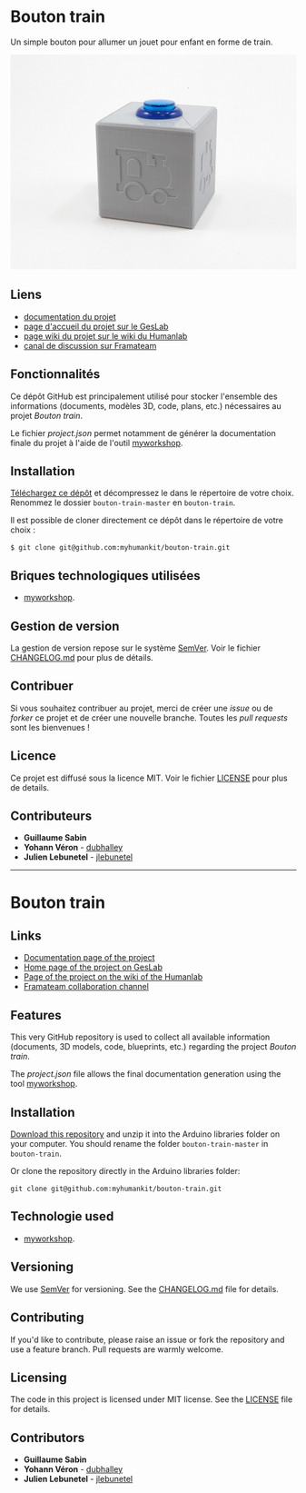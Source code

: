 # Bouton train
Un simple bouton pour allumer un jouet pour enfant en forme de train.

![featured_image](images/bouton-train.jpg)

## Liens
 * [documentation du projet](https://docs.humanlab.me/myhumankit/bouton-train)
 * [page d'accueil du projet sur le GesLab](https://rennes.humanlab.me/projet/bouton-train/)
 * [page wiki du projet sur le wiki du Humanlab](http://wikilab.myhumankit.org/index.php?title=Projets:Bouton_train)
 * [canal de discussion sur Framateam](https://framateam.org/myhumankit/channels/petits-projets)

## Fonctionnalités
Ce dépôt GitHub est principalement utilisé pour stocker l'ensemble des informations (documents, modèles 3D, code, plans, etc.) nécessaires au projet _Bouton train_.

Le fichier _project.json_ permet notamment de générer la documentation finale du projet à l'aide de l'outil [myworkshop](https://github.com/myhumankit/myworkshop).

## Installation
[Téléchargez ce dépôt](https://github.com/myhumankit/bouton-train/archive/master.zip) et décompressez le dans le répertoire de votre choix. Renommez le dossier `bouton-train-master` en `bouton-train`.

Il est possible de cloner directement ce dépôt dans le répertoire de votre choix :

```
$ git clone git@github.com:myhumankit/bouton-train.git
```

## Briques technologiques utilisées
 * [myworkshop](https://github.com/myhumankit/myworkshop).

## Gestion de version
La gestion de version repose sur le système [SemVer](http://semver.org/). Voir le fichier [CHANGELOG.md](CHANGELOG.md) pour plus de détails.

## Contribuer
Si vous souhaitez contribuer au projet, merci de créer une _issue_ ou de _forker_ ce projet et de créer une nouvelle branche. Toutes les _pull requests_ sont les bienvenues !

## Licence
Ce projet est diffusé sous la licence MIT. Voir le fichier [LICENSE](LICENSE) pour plus de details.

## Contributeurs
 * **Guillaume Sabin**
 * **Yohann Véron** - [dubhalley](https://github.com/dubhalley)
 * **Julien Lebunetel** - [jlebunetel](https://github.com/jlebunetel)

---

# Bouton train

## Links
 * [Documentation page of the project](https://docs.humanlab.me/myhumankit/bouton-train)
 * [Home page of the project on GesLab](https://rennes.humanlab.me/projet/bouton-train/)
 * [Page of the project on the wiki of the Humanlab](http://wikilab.myhumankit.org/index.php?title=Projets:Bouton_train)
 * [Framateam collaboration channel](https://framateam.org/myhumankit/channels/petits-projets)

## Features
This very GitHub repository is used to collect all available information (documents, 3D models, code, blueprints, etc.) regarding the project _Bouton train_.

The _project.json_ file allows the final documentation generation using the tool [myworkshop](https://github.com/myhumankit/myworkshop).

## Installation
[Download this repository](https://github.com/myhumankit/bouton-train/archive/master.zip) and unzip it into the Arduino libraries folder on your computer. You should rename the folder `bouton-train-master` in `bouton-train`.

Or clone the repository directly in the Arduino libraries folder:

```
git clone git@github.com:myhumankit/bouton-train.git
```

## Technologie used
 * [myworkshop](https://github.com/myhumankit/myworkshop).

## Versioning
We use [SemVer](http://semver.org/) for versioning. See the [CHANGELOG.md](CHANGELOG.md) file for details.

## Contributing
If you'd like to contribute, please raise an issue or fork the repository and use a feature branch. Pull requests are warmly welcome.

## Licensing
The code in this project is licensed under MIT license. See the [LICENSE](LICENSE) file for details.

## Contributors
 * **Guillaume Sabin**
 * **Yohann Véron** - [dubhalley](https://github.com/dubhalley)
 * **Julien Lebunetel** - [jlebunetel](https://github.com/jlebunetel)
